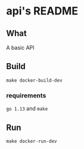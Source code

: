# api's README

## What

A basic API

## Build

`make docker-build-dev`

### requirements

`go 1.13` and `make`

## Run

`make docker-run-dev`
